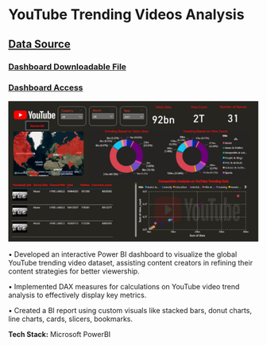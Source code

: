 # YouTube Trending Videos Analysis

## [**Data Source**](https://www.kaggle.com/datasets/rsrishav/youtube-trending-video-dataset)
 
### [**Dashboard Downloadable File**](https://drive.google.com/drive/folders/13zdsNeHsLQxlxL8vRnSERdUlYhRwDgEa?usp=sharing)

### [**Dashboard Access**](https://app.powerbi.com/view?r=eyJrIjoiZGQwNjM0NGEtZmU2MS00ZjIwLWJkY2EtMDIzOTY5ZTE1Yjk5IiwidCI6ImUwNWI2YjNmLTE5ODAtNGIyNC04NjM3LTU4MDc3MWY0NGRlZSIsImMiOjN9)

![YouTube-Treanding-Video-Analytics-](/Images/Dashboard.jpg)

•	Developed an interactive Power BI dashboard to visualize the global YouTube trending video dataset, assisting content creators in refining their content strategies for better viewership.

•	Implemented DAX measures for calculations on YouTube video trend analysis to effectively display key metrics.

•	Created a BI report using custom visuals like stacked bars, donut charts, line charts, cards, slicers, bookmarks.

**Tech Stack:** Microsoft PowerBI

